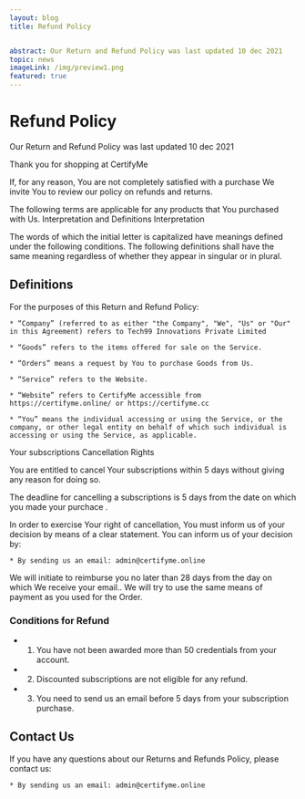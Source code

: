 ```yaml
---
layout: blog
title: Refund Policy


abstract: Our Return and Refund Policy was last updated 10 dec 2021
topic: news
imageLink: /img/preview1.png
featured: true
---
```

# Refund Policy

Our Return and Refund Policy was last updated 10 dec 2021

Thank you for shopping at CertifyMe

If, for any reason, You are not completely satisfied with a purchase We invite You to review our policy on refunds and returns. 

The following terms are applicable for any products that You purchased with Us.
Interpretation and Definitions
Interpretation

The words of which the initial letter is capitalized have meanings defined under the following conditions. The following definitions shall have the same meaning regardless of whether they appear in singular or in plural.
## Definitions

For the purposes of this Return and Refund Policy:

    * “Company” (referred to as either "the Company", "We", "Us" or "Our" in this Agreement) refers to Tech99 Innovations Private Limited
    
    * “Goods” refers to the items offered for sale on the Service.

    * “Orders” means a request by You to purchase Goods from Us.

    * “Service” refers to the Website.

    * “Website” refers to CertifyMe accessible from https://certifyme.online/ or https://certifyme.cc 

    * “You” means the individual accessing or using the Service, or the company, or other legal entity on behalf of which such individual is accessing or using the Service, as applicable.
Your subscriptions Cancellation Rights

You are entitled to cancel Your subscriptions within 5 days without giving any reason for doing so.

The deadline for cancelling a subscriptions is 5 days from the date on which you made your purchace .

In order to exercise Your right of cancellation, You must inform us of your decision by means of a clear statement. You can inform us of your decision by:

    * By sending us an email: admin@certifyme.online

We will initiate to reimburse you no later than 28 days from the day on which We receive your email.. We will try to use the same means of payment as you used for the Order.

### Conditions for Refund

   *  1. You have not been awarded more than 50 credentials from your account.
   *  2. Discounted subscriptions are not eligible for any refund.
   *  3. You need to send us an email before 5 days from your subscription purchase.



## Contact Us

If you have any questions about our Returns and Refunds Policy, please contact us:

    * By sending us an email: admin@certifyme.online
